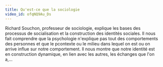 ```yaml
---
title: Qu'est-ce que la sociologie
video_id: ofqNQ9Au_Ds
---
```


Richard Souchon, professeur de sociologie, explique les bases des processus de socialisation et la construction des identités sociales. Il nous fait comprendre que la psychologie n'explique pas tout des comportements des personnes et que le pcontexte ou le milieu dans lequel on est ou on arrive influe sur notre comportement. Il nous montre que notre identité est en construction dynamique, en lien avec les autres, les échanges que l'on a,...
